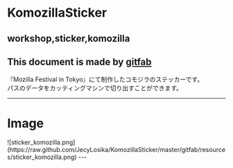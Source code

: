 # KomozillaSticker
## workshop,sticker,komozilla
This document is made by [gitfab](http://gitfab.org)
---
『Mozilla Festival in Tokyo』にて制作したコモジラのステッカーです。<br>
パスのデータをカッティングマシンで切り出すことができます。<br>


---
<h1>Image</h1>
![sticker_komozilla.png](https://raw.github.com/JecyLosika/KomozillaSticker/master/gitfab/resources/sticker_komozilla.png)
---
